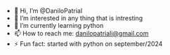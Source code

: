 - 👋 Hi, I’m @DaniloPatrial
- 👀 I’m interested in any thing that is intresting
- 🌱 I’m currently learning python
- 📫 How to reach me: danilopatriali@gmail.com
- ⚡ Fun fact: started with python on september/2024

<!---
DaniloPatrial/DaniloPatrial is a ✨ special ✨ repository because its `README.md` (this file) appears on your GitHub profile.
You can click the Preview link to take a look at your changes.
--->
